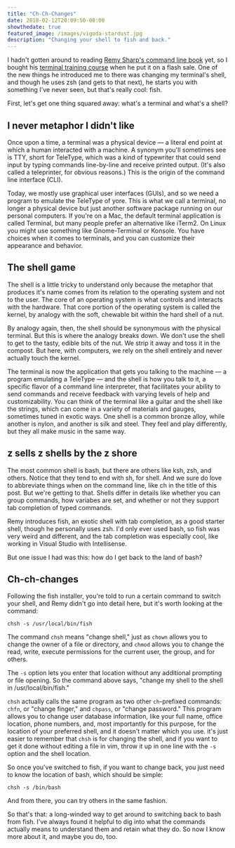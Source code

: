 ```yaml
---
title: "Ch-Ch-Changes"
date: 2018-02-12T20:09:50-08:00
showthedate: true
featured_image: /images/vigoda-stardust.jpg
description: "Changing your shell to fish and back."
---
```


I hadn't gotten around to reading <a href="https://abookapart.com/products/working-the-command-line" target="_blank">Remy Sharp's command line book</a> yet, so I bought his <a href="https://terminal.training/" target="_blank">terminal training course</a> when he put it on a flash sale. One of the new things he introduced me to there was changing my terminal's shell, and though he uses zsh (and gets to that next), he starts you with something I've never seen, but that's really cool: fish.

First, let's get one thing squared away: what's a terminal and what's a shell?

## I never metaphor I didn't like

Once upon a time, a terminal was a physical device — a literal end point at which a human interacted with a machine. A synonym you'll sometimes see is TTY, short for TeleType, which was a kind of typewriter that could send input by typing commands line-by-line and receive printed output. (It's also called a teleprinter, for obvious reasons.) This is the origin of the command line interface (CLI).

Today, we mostly use graphical user interfaces (GUIs), and so we need a program to emulate the TeleType of yore. This is what we call a terminal, no longer a physical device but just another software package running on our personal computers. If you're on a Mac, the default terminal application is called Terminal, but many people prefer an alternative like iTerm2. On Linux you might use something like Gnome-Terminal or Konsole. You have choices when it comes to terminals, and you can customize their appearance and behavior.

## The shell game

The shell is a little tricky to understand only because the metaphor that produces it's name comes from its relation to the operating system and not to the user. The core of an operating system is what controls and interacts with the hardware. That core portion of the operating system is called the kernel, by analogy with the soft, chewable bit within the hard shell of a nut.

By analogy again, then, the shell should be synonymous with the physical terminal. But this is where the analogy breaks down. We don't use the shell to get to the tasty, edible bits of the nut. We strip it away and toss it in the compost. But here, with computers, we rely on the shell entirely and never actually touch the kernel.

The terminal is now the application that gets you talking to the machine — a program emulating a TeleType — and the shell is how you talk to it, a specific flavor of a command line interpreter, that facilitates your ability to send commands and receive feedback with varying levels of help and customizability. You can think of the terminal like a guitar and the shell like the strings, which can come in a variety of materials and gauges, sometimes tuned in exotic ways. One shell is a common bronze alloy, while another is nylon, and another is silk and steel. They feel and play differently, but they all make music in the same way.

## z sells z shells by the z shore

The most common shell is bash, but there are others like ksh, zsh, and others. Notice that they tend to end with sh, for shell. And we sure do love to abbreviate things when on the command line, like ch in the title of this post. But we're getting to that. Shells differ in details like whether you can group commands, how variabes are set, and whether or not they support tab completion of typed commands.

Remy introduces fish, an exotic shell with tab completion, as a good starter shell, though he personally uses zsh. I'd only ever used bash, so fish was very weird and different, and the tab completion was especially cool, like working in Visual Studio with Intellisense.

But one issue I had was this: how do I get back to the land of bash?

## Ch-ch-changes

Following the fish installer, you're told to run a certain command to switch your shell, and Remy didn't go into detail here, but it's worth looking at the command:

`chsh -s /usr/local/bin/fish`

The command `chsh` means "change shell," just as `chown` allows you to change the owner of a file or directory, and `chmod` allows you to change the read, write, execute permissions for the current user, the group, and for others.

The `-s` option lets you enter that location without any additional prompting or file opening. So the command above says, "change my shell to the shell in /usr/local/bin/fish."

`chsh` actually calls the same program as two other `ch`-prefixed commands: `chfn`, or "change finger," and `chpass`, or "change password." This program allows you to change user database information, like your full name, office location, phone numbers, and, most importantly for this purpose, for the location of your preferred shell, and it doesn't matter which you use. it's just easier to remember that `chsh` is for changing the shell, and if you want to get it done without editing a file in vim, throw it up in one line with the `-s` option and the shell location.

So once you've switched to fish, if you want to change back, you just need to know the location of bash, which should be simple:

`chsh -s /bin/bash`

And from there, you can try others in the same fashion.

So that's that: a long-winded way to get around to switching back to bash from fish. I've always found it helpful to dig into what the commands actually means to understand them and retain what they do. So now I know more about it, and maybe you do, too.